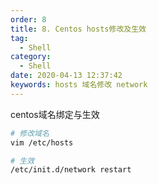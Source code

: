 ```yaml
---
order: 8
title: 8. Centos hosts修改及生效
tag:
  - Shell
category:
  - Shell
date: 2020-04-13 12:37:42
keywords: hosts 域名修改 network
---
```


centos域名绑定与生效

```bash
# 修改域名
vim /etc/hosts

# 生效
/etc/init.d/network restart
```
